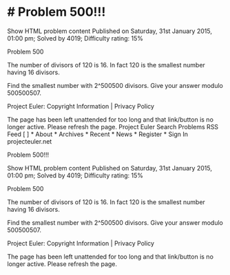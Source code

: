 # # Problem 500!!!

   Show HTML problem content Published on Saturday, 31st January 2015, 01:00
   pm; Solved by 4019;
   Difficulty rating: 15%

  Problem 500

   The number of divisors of 120 is 16.
   In fact 120 is the smallest number having 16 divisors.

   Find the smallest number with 2^500500 divisors.
   Give your answer modulo 500500507.

   Project Euler: Copyright Information | Privacy Policy

   The page has been left unattended for too long and that link/button is no
   longer active. Please refresh the page.
   Project Euler
      Search Problems   RSS Feed
   [ ]
     * About
     * Archives
     * Recent
     * News
     * Register
     * Sign In
   projecteuler.net

Problem 500!!!

   Show HTML problem content Published on Saturday, 31st January 2015, 01:00
   pm; Solved by 4019;
   Difficulty rating: 15%

  Problem 500

   The number of divisors of 120 is 16.
   In fact 120 is the smallest number having 16 divisors.

   Find the smallest number with 2^500500 divisors.
   Give your answer modulo 500500507.

   Project Euler: Copyright Information | Privacy Policy

   The page has been left unattended for too long and that link/button is no
   longer active. Please refresh the page.
